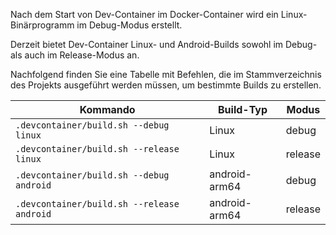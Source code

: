 
Nach dem Start von Dev-Container im Docker-Container wird ein Linux-Binärprogramm im Debug-Modus erstellt.

Derzeit bietet Dev-Container Linux- und Android-Builds sowohl im Debug- als auch im Release-Modus an.

Nachfolgend finden Sie eine Tabelle mit Befehlen, die im Stammverzeichnis des Projekts ausgeführt werden müssen, um bestimmte Builds zu erstellen.

Kommando|Build-Typ|Modus
-|-|-|
`.devcontainer/build.sh --debug linux`|Linux|debug
`.devcontainer/build.sh --release linux`|Linux|release
`.devcontainer/build.sh --debug android`|android-arm64|debug
`.devcontainer/build.sh --release android`|android-arm64|release

